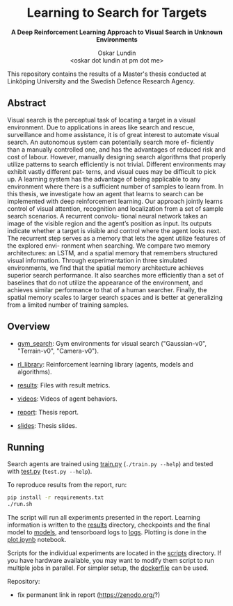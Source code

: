 <div align="center">
<h1>Learning to Search for Targets</h1>
<p><b>A Deep Reinforcement Learning Approach to Visual Search in Unknown Environments</b></p>
<p>Oskar Lundin<br />&lt;oskar dot lundin at pm dot me&gt;</p>
</div>

This repository contains the results of a Master's thesis conducted at Linköping University and the Swedish Defence Research Agency.


## Abstract

Visual search is the perceptual task of locating a target in a visual environment. Due to
applications in areas like search and rescue, surveillance and home assistance, it is of great
interest to automate visual search. An autonomous system can potentially search more ef-
ficiently than a manually controlled one, and has the advantages of reduced risk and cost
of labour. However, manually designing search algorithms that properly utilize patterns
to search efficiently is not trivial. Different environments may exhibit vastly different pat-
terns, and visual cues may be difficult to pick up. A learning system has the advantage of
being applicable to any environment where there is a sufficient number of samples to learn
from.
In this thesis, we investigate how an agent that learns to search can be implemented
with deep reinforcement learning. Our approach jointly learns control of visual attention,
recognition and localization from a set of sample search scenarios. A recurrent convolu-
tional neural network takes an image of the visible region and the agent’s position as input.
Its outputs indicate whether a target is visible and control where the agent looks next. The
recurrent step serves as a memory that lets the agent utilize features of the explored envi-
ronment when searching. We compare two memory architectures: an LSTM, and a spatial
memory that remembers structured visual information. Through experimentation in three
simulated environments, we find that the spatial memory architecture achieves superior
search performance. It also searches more efficiently than a set of baselines that do not
utilize the appearance of the environment, and achieves similar performance to that of a
human searcher. Finally, the spatial memory scales to larger search spaces and is better at
generalizing from a limited number of training samples.

## Overview

- [gym_search](./gym_search): Gym environments for visual search ("Gaussian-v0", "Terrain-v0", "Camera-v0").
- [rl_library](./rl_library): Reinforcement learning library (agents, models and algorithms).

- [results](./results): Files with result metrics.
- [videos](./videos): Videos of agent behaviors.

- [report](./report): Thesis report.
- [slides](./slides): Thesis slides.

## Running

Search agents are trained using [train.py](./train.py) (`./train.py --help`) and tested with [test.py](./test.py) (`test.py --help`).

To reproduce results from the report, run:

```bash
pip install -r requirements.txt
./run.sh
```

The script will run all experiments presented in the report.
Learning information is written to the [results](./results) directory, checkpoints and the final model to [models](./models), and tensorboard logs to [logs](./logs). Plotting is done in the [plot.ipynb](./plot.ipynb) notebook.

Scripts for the individual experiments are located in the [scripts](./scripts) directory.
If you have hardware available, you may want to modify them script to run multiple jobs in parallel.
For simpler setup, the [dockerfile](./dockerfile) can be used.



Repository:

- fix permanent link in report (https://zenodo.org/?)
